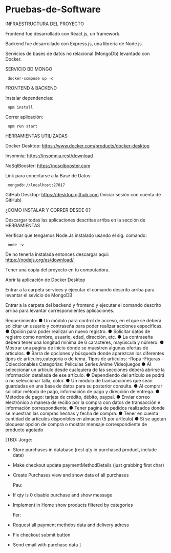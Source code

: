 ﻿# Pruebas-de-Software 
 
 INFRAESTRUCTURA DEL PROYECTO
 
 Frontend fue desarrollado con React.js, un framework.
 
 Backend fue desarrollado con Express.js, una libreria de Node.js.
 
 Servicios de bases de datos no relacional (MongoDb) levantado con Docker.
 
 
 SERVICIO BD MONGO

     docker-compose up -d


FRONTEND & BACKEND

Instalar dependencias: 
     
     npm install

Correr aplicación: 
     
     npm run start


HERRAMIENTAS UTILIZADAS

Docker Desktop: https://www.docker.com/products/docker-desktop

Insomnia: https://insomnia.rest/download


NoSqlBooster: https://nosqlbooster.com

Link para conectarse a la Base de Datos: 

     mongodb://localhost:27017


GitHub Desktop: https://desktop.github.com (Iniciar sesión con cuenta de GitHub)


¿COMO INSTALAR Y CORRER DESDE 0?

Descargar todas las aplicaciones descritas arriba en la sección de HERRAMIENTAS

Verificar que tengamos Node.Js instalado usando el sig. comando:

     node -v
 
 De no tenerla instalada entonces descargar aqui: https://nodejs.org/es/download/
 
 Tener una copia del proyecto en tu computadora.
 
 Abrir la aplicación de Docker Desktop
 
 Entrar a la carpeta services y ejecutar el comando descrito arriba para levantar el sevicio de MongoDB
 
 Entrar a la carpeta del backend y frontend y ejecutar el comando descrito arriba para levantar correspondientes aplicaciones.


Requerimiento:
● Un módulo para control de acceso, en el que se deberá solicitar un usuario y
contraseña para poder realizar acciones específicas.
● Opción para poder realizar un nuevo registro.
● Solicitar datos de registro como nombre, usuario, edad, dirección, etc.
● La contraseña deberá tener una longitud mínima de 6 caracteres, mayúscula y
número.
● Mostrar una pagina de inicio dónde se muestren algunas ofertas de artículos.
● Barra de opciones y búsqueda donde aparezcan los diferentes tipos de
artículos,categoría o de tema.
Tipos de artículos:
-Ropa
-Figuras
-Coleccionables
Categorías:
Películas
Series
Anime
Videojuegos
● Al seleccionar un artículo desde cualquiera de las secciones deberá abrirse la
información detallada de ese artículo.
● Dependiendo del artículo se podrá o no seleccionar talla, color.
● Un módulo de transacciones que sean guardadas en una base de datos para su
posterior consulta.
● Al comprar solicitar método de pago, información de pago y dirección de entrega.
● Métodos de pago: tarjeta de crédito, débito, paypal.
● Enviar correo electrónico a manera de recibo por la compra con datos de transacción
e información correspondiente.
● Tener pagina de pedidos realizados donde se muestran las compras hechas y fecha
de compra.
● Tener en cuenta cantidad de artículos disponibles en almacén (5 por artículo)
● Si se agotan bloquear opción de compra o mostrar mensaje correspondiente de
producto agotado


[TBD:
     Jorge:
 - Store purchases in database (rest qty in purchased product, include date)
 - Make checkout update paymentMethodDetails (just grabbing first char)
 - Create Purchases view and show data of all purchases 

     Pau:
 - If qty is 0 disable purchase and show message
 - Implement in Home show products filtered by categories
 
     Fer:
 - Request all payment methdos data and delivery adress
 - Fix checkout submit button
 - Send email with purchase data
]
